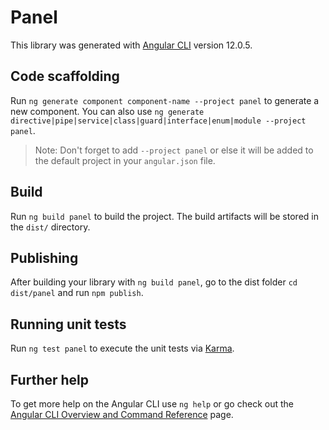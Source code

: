 # Panel

This library was generated with [Angular CLI](https://github.com/angular/angular-cli) version 12.0.5.

## Code scaffolding

Run `ng generate component component-name --project panel` to generate a new component. You can also use `ng generate directive|pipe|service|class|guard|interface|enum|module --project panel`.
> Note: Don't forget to add `--project panel` or else it will be added to the default project in your `angular.json` file. 

## Build

Run `ng build panel` to build the project. The build artifacts will be stored in the `dist/` directory.

## Publishing

After building your library with `ng build panel`, go to the dist folder `cd dist/panel` and run `npm publish`.

## Running unit tests

Run `ng test panel` to execute the unit tests via [Karma](https://karma-runner.github.io).

## Further help

To get more help on the Angular CLI use `ng help` or go check out the [Angular CLI Overview and Command Reference](https://angular.io/cli) page.
